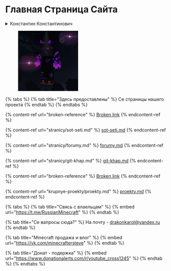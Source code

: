 # Главная Страница  Сайта

<details>

<summary>                                                   Константин Константинович</summary>

Владелец сайта и владелец крупных проектов которые предоставлены на Официальном сайте

</details>

<figure><img src=".gitbook/assets/4JIqIsGbsvA.jpg" alt="" width="188"><figcaption></figcaption></figure>

{% tabs %}
{% tab title="Здесь предоставлены" %}
Се страницы нашего проекта
{% endtab %}
{% endtabs %}

{% content-ref url="broken-reference" %}
[Broken link](broken-reference)
{% endcontent-ref %}

{% content-ref url="stranicy/sot-seti.md" %}
[sot-seti.md](stranicy/sot-seti.md)
{% endcontent-ref %}

{% content-ref url="stranicy/forumy.md" %}
[forumy.md](stranicy/forumy.md)
{% endcontent-ref %}

{% content-ref url="stranicy/git-khap.md" %}
[git-khap.md](stranicy/git-khap.md)
{% endcontent-ref %}

{% content-ref url="broken-reference" %}
[Broken link](broken-reference)
{% endcontent-ref %}

{% content-ref url="krupnye-proekty/proekty.md" %}
[proekty.md](krupnye-proekty/proekty.md)
{% endcontent-ref %}

{% tabs %}
{% tab title="Свясь с влаельцам" %}
{% embed url="https://t.me/RussianMinecraft" %}
{% endtab %}

{% tab title="Се вапросы сюда?" %}
На почту - drakonkarol@yandex.ru
{% endtab %}

{% tab title="Minecraft продажа и влог" %}
{% embed url="https://vk.com/minecraftersteve" %}
{% endtab %}

{% tab title="Донат - подержка" %}
{% embed url="https://www.donationalerts.com/r/youtube_cross1245" %}
{% endtab %}
{% endtabs %}
